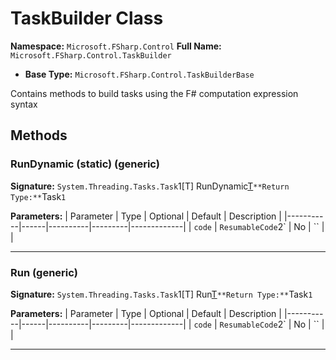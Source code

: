 # TaskBuilder Class

**Namespace:** `Microsoft.FSharp.Control`
**Full Name:** `Microsoft.FSharp.Control.TaskBuilder`
- **Base Type:** `Microsoft.FSharp.Control.TaskBuilderBase`

Contains methods to build tasks using the F# computation expression syntax

## Methods

### RunDynamic (static) (generic)

**Signature:** `System.Threading.Tasks.Task`1[T] RunDynamic[T](Microsoft.FSharp.Core.CompilerServices.ResumableCode`2[Microsoft.FSharp.Control.TaskStateMachineData`1[T],T])`
**Return Type:** `Task`1`

**Parameters:**
| Parameter | Type | Optional | Default | Description |
|-----------|------|----------|---------|-------------|
| `code` | `ResumableCode`2` | No | `` |  |

---

### Run (generic)

**Signature:** `System.Threading.Tasks.Task`1[T] Run[T](Microsoft.FSharp.Core.CompilerServices.ResumableCode`2[Microsoft.FSharp.Control.TaskStateMachineData`1[T],T])`
**Return Type:** `Task`1`

**Parameters:**
| Parameter | Type | Optional | Default | Description |
|-----------|------|----------|---------|-------------|
| `code` | `ResumableCode`2` | No | `` |  |

---